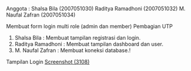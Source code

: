 Anggota :
Shalsa Bila (2007051030)
Raditya Ramadhoni (2007051032)
M. Naufal Zafran (2007051034)

Membuat form login multi role (admin dan member)
Pembagian UTP
1.	Shalsa Bila : Membuat tampilan registrasi dan login.
2.	Raditya Ramadhoni : Membuat tampilan dashboard dan user.
3.	M. Naufal Zafran : Membuat koneksi database.!

Tampilan Login
[Screenshot (3108)](https://user-images.githubusercontent.com/96671516/164187633-a858d56e-b06d-4747-9e6f-6b978d866ccb.png)
